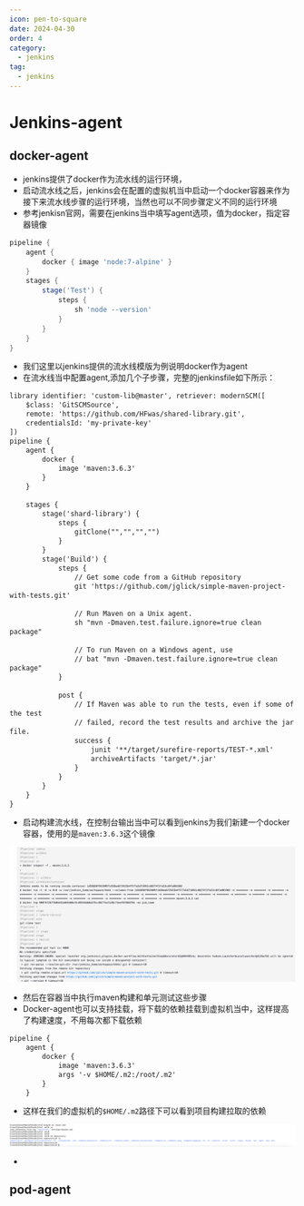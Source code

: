 ```yaml
---
icon: pen-to-square
date: 2024-04-30
order: 4
category:
  - jenkins
tag:
  - jenkins
---
```


# Jenkins-agent

## docker-agent

- jenkins提供了docker作为流水线的运行环境，
- 启动流水线之后，jenkins会在配置的虚拟机当中启动一个docker容器来作为接下来流水线步骤的运行环境，当然也可以不同步骤定义不同的运行环境
- 参考jenkisn官网，需要在jenkins当中填写agent选项，值为docker，指定容器镜像

```groovy
pipeline {
    agent {
        docker { image 'node:7-alpine' }
    }
    stages {
        stage('Test') {
            steps {
                sh 'node --version'
            }
        }
    }
}
```

- 我们这里以jenkins提供的流水线模版为例说明docker作为agent
- 在流水线当中配置agent,添加几个子步骤，完整的jenkinsfile如下所示：

```
library identifier: 'custom-lib@master', retriever: modernSCM([
    $class: 'GitSCMSource',
    remote: 'https://github.com/HFwas/shared-library.git',
    credentialsId: 'my-private-key'
])
pipeline {
    agent {
        docker {
            image 'maven:3.6.3'
        }
    }

    stages {
        stage('shard-library') {
            steps {
                gitClone("","","","")
            }
        }
        stage('Build') {
            steps {
                // Get some code from a GitHub repository
                git 'https://github.com/jglick/simple-maven-project-with-tests.git'

                // Run Maven on a Unix agent.
                sh "mvn -Dmaven.test.failure.ignore=true clean package"

                // To run Maven on a Windows agent, use
                // bat "mvn -Dmaven.test.failure.ignore=true clean package"
            }

            post {
                // If Maven was able to run the tests, even if some of the test
                // failed, record the test results and archive the jar file.
                success {
                    junit '**/target/surefire-reports/TEST-*.xml'
                    archiveArtifacts 'target/*.jar'
                }
            }
        }
    }
}

```

- 启动构建流水线，在控制台输出当中可以看到jenkins为我们新建一个docker容器，使用的是`maven:3.6.3`这个镜像

![image-20240430155512558](images/image-20240430155512558.png)

- 然后在容器当中执行maven构建和单元测试这些步骤
- Docker-agent也可以支持挂载，将下载的依赖挂载到虚拟机当中，这样提高了构建速度，不用每次都下载依赖

```
pipeline {
    agent {
        docker {
            image 'maven:3.6.3'
            args '-v $HOME/.m2:/root/.m2'
        }
    }
```

- 这样在我们的虚拟机的`$HOME/.m2`路径下可以看到项目构建拉取的依赖

![image-20240430155816932](images/image-20240430155816932.png)

- 



## pod-agent